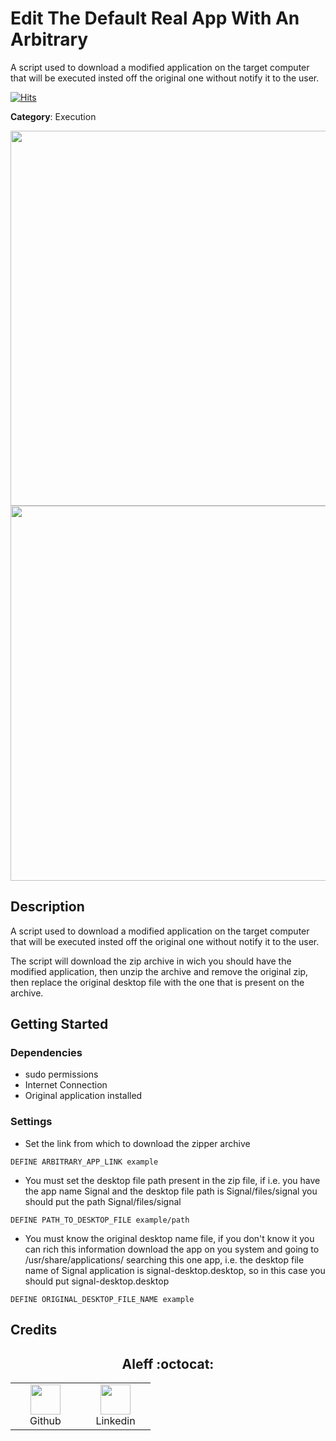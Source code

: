 # Edit The Default Real App With An Arbitrary

A script used to download a modified application on the target computer that will be executed insted off the original one without notify it to the user.

[![Hits](https://hits.seeyoufarm.com/api/count/incr/badge.svg?url=https%3A%2F%2Fgithub.com%2Faleff-github%2Fmy-flipper-shits&count_bg=%233C3C3C&title_bg=%233C3C3C&icon=linux.svg&icon_color=%23FFFFFF&title=views&edge_flat=false)](https://github.com/aleff-github/my-flipper-shits)

**Category**: Execution

<div align=center>

<img src="https://github.com/aleff-github/my-flipper-shits/blob/main/img/logo-repository-2_0.gif" width="600" /><br><img src="https://github.com/aleff-github/my-flipper-shits/blob/main/img/DISCLAIMER.png" width="600" />

</div>

## Description

A script used to download a modified application on the target computer that will be executed insted off the original one without notify it to the user.

The script will download the zip archive in wich you should have the modified application, then unzip the archive and remove the original zip, then replace the original desktop file with the one that is present on the archive.

## Getting Started

### Dependencies

* sudo permissions
* Internet Connection
* Original application installed 

### Settings

- Set the link from which to download the zipper archive
```DuckyScript
DEFINE ARBITRARY_APP_LINK example
```

- You must set the desktop file path present in the zip file, if i.e. you have the app name Signal and the desktop file path is Signal/files/signal you should put the path Signal/files/signal
```DuckyScript
DEFINE PATH_TO_DESKTOP_FILE example/path
```

- You must know the original desktop name file, if you don't know it you can rich this information download the app on you system and going to /usr/share/applications/ searching this one app, i.e. the desktop file name of Signal application is signal-desktop.desktop, so in this case you should put signal-desktop.desktop
```DuckyScript
DEFINE ORIGINAL_DESKTOP_FILE_NAME example
```

## Credits

<h2 align="center"> Aleff :octocat: </h2>
<div align=center>
<table>
  <tr>
    <td align="center" width="96">
      <a href="https://github.com/aleff-github">
        <img src=https://github.com/aleff-github/aleff-github/blob/main/img/github.png?raw=true width="48" height="48" />
      </a>
      <br>Github
    </td>
    <td align="center" width="96">
      <a href="https://www.linkedin.com/in/alessandro-greco-aka-aleff/">
        <img src=https://github.com/aleff-github/aleff-github/blob/main/img/linkedin.png?raw=true width="48" height="48" />
      </a>
      <br>Linkedin
    </td>
  </tr>
</table>
</div>